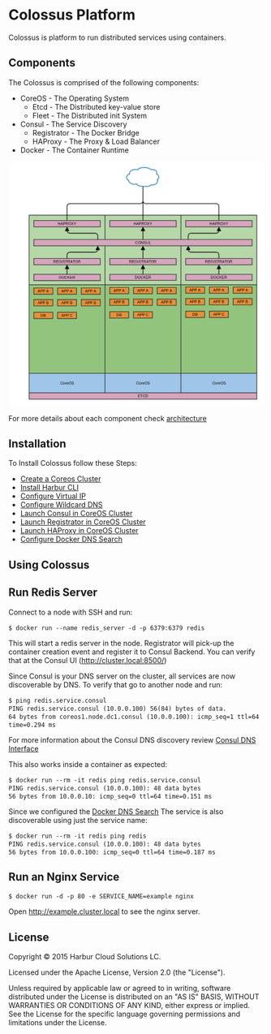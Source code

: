 Colossus Platform
=================

Colossus is platform to run distributed services using containers.

Components
----------

The Colossus is comprised of the following components:

* CoreOS - The Operating System
	* Etcd - The Distributed key-value store
	* Fleet - The Distributed init System
* Consul - The Service Discovery
	* Registrator - The Docker Bridge
	* HAProxy - The Proxy & Load Balancer
* Docker - The Container Runtime

![image](./imgs/architecture.png)

For more details about each component check [architecture](https://github.com/harbur/colossus/tree/master/docs/architecture)

Installation
------------

To Install Colossus follow these Steps:

* [Create a Coreos Cluster](https://coreos.com/os/docs/latest/booting-on-ec2.html)
* [Install Harbur CLI](http://docs.harbur.io/en/latest/installation/harbur-cli/index.html)
* [Configure Virtual IP](https://github.com/harbur/colossus/tree/master/docs/VIP)
* [Configure Wildcard DNS](https://github.com/harbur/colossus/tree/master/docs/DNS)
* [Launch Consul in CoreOS Cluster](https://cloud.harbur.io/unitfiles/harbur/consul)
* [Launch Registrator in CoreOS Cluster](https://cloud.harbur.io/unitfiles/harbur/registrator-consul)
* [Launch HAProxy in CoreOS Cluster](https://cloud.harbur.io/unitfiles/harbur/haproxy-consul)
* [Configure Docker DNS Search](https://github.com/harbur/colossus/tree/master/docs/dockerDNS)

## Using Colossus

## Run Redis Server

Connect to a node with SSH and run:

```shell
$ docker run --name redis_server -d -p 6379:6379 redis
```

This will start a redis server in the node. Registrator will pick-up the container creation event and register it to Consul Backend. You can verify that at the Consul UI (http://cluster.local:8500/)

Since Consul is your DNS server on the cluster, all services are now discoverable by DNS. To verify that go to another node and run:

```shell
$ ping redis.service.consul
PING redis.service.consul (10.0.0.100) 56(84) bytes of data.
64 bytes from coreos1.node.dc1.consul (10.0.0.100): icmp_seq=1 ttl=64 time=0.294 ms
```

For more information about the Consul DNS discovery review [Consul DNS Interface](https://www.consul.io/docs/agent/dns.html)

This also works inside a container as expected:

```shell
$ docker run --rm -it redis ping redis.service.consul
PING redis.service.consul (10.0.0.100): 48 data bytes
56 bytes from 10.0.0.10: icmp_seq=0 ttl=64 time=0.151 ms
```

Since we configured the [Docker DNS Search](https://github.com/harbur/colossus/tree/master/docs/dockerDNS) The service is also discoverable using just the service name:

```shell
$ docker run --rm -it redis ping redis
PING redis.service.consul (10.0.0.100): 48 data bytes
56 bytes from 10.0.0.100: icmp_seq=0 ttl=64 time=0.187 ms
```

## Run an Nginx Service

```shell
$ docker run -d -p 80 -e SERVICE_NAME=example nginx
```

Open http://example.cluster.local to see the nginx server.

License
-------

Copyright © 2015 Harbur Cloud Solutions LC.

Licensed under the Apache License, Version 2.0 (the "License").

Unless required by applicable law or agreed to in writing, software distributed under the License is distributed on an "AS IS" BASIS, WITHOUT WARRANTIES OR CONDITIONS OF ANY KIND, either express or implied. See the License for the specific language governing permissions and limitations under the License.